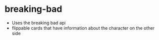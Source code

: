 # breaking-bad
- Uses the breaking bad api
- flippable cards that have information about the character on the other side
